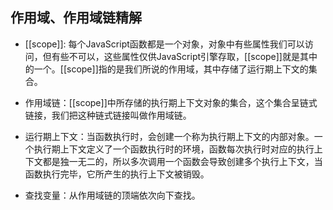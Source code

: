 ## 作用域、作用域链精解

- [[scope]]: 每个JavaScript函数都是一个对象，对象中有些属性我们可以访问，但有些不可以，这些属性仅供JavaScript引擎存取，\[[scope]]就是其中的一个。\[[scope]]指的是我们所说的作用域，其中存储了运行期上下文的集合。

- 作用域链：\[[scope]]中所存储的执行期上下文对象的集合，这个集合呈链式链接，我们把这种链式链接叫做作用域链。


- 运行期上下文：当函数执行时，会创建一个称为执行期上下文的内部对象。一个执行期上下文定义了一个函数执行时的环境，函数每次执行时对应的执行上下文都是独一无二的，所以多次调用一个函数会导致创建多个执行上下文，当函数执行完毕，它所产生的执行上下文被销毁。
- 查找变量：从作用域链的顶端依次向下查找。




